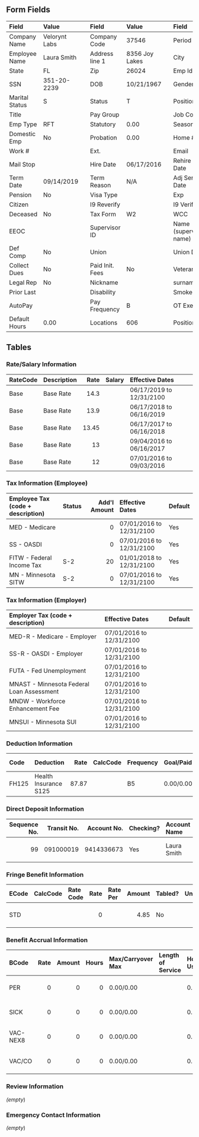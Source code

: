 ## Form Fields
| Field          | Value         |     | Field           | Value          |      | Field                  | Value                    |
|:---------------|:--------------|:----|:----------------|:---------------|:-----|:-----------------------|:-------------------------|
| Company Name   | Velorynt Labs |     | Company Code    | 37546          |      | Period                 | 12/17/2024 to 12/26/2024 |
| Employee Name  | Laura Smith   |     | Address line 1  | 8356 Joy Lakes |      | City                   | Debrabury                |
| State          | FL            |     | Zip             | 26024          |      | Emp Id                 | 5908                     |
| SSN            | 351-20-2239   |     | DOB             | 10/21/1967     |      | Gender                 | M                        |
| Marital Status | S             |     | Status          | T              |      | Position               |                          |
| Title          |               |     | Pay Group       |                |      | Job Code               |                          |
| Emp Type       | RFT           |     | Statutory       | 0.00           |      | Seasonal               | 0.00                     |
| Domestic Emp   | No            |     | Probation       | 0.00           |      | Home #                 | 942-0478935              |
| Work #         |               |     | Ext.            |                |      | Email                  | longvelezcarol@yahoo.com |
| Mail Stop      |               |     | Hire Date       | 06/17/2016     |      | Rehire Date            |                          |
| Term Date      | 09/14/2019    |     | Term Reason     | N/A            |      | Adj Sen Date           |                          |
| Pension        | No            |     | Visa Type       |                |      | Exp                    |                          |
| Citizen        |               |     | I9 Reverify     |                |      | I9 Verified            | Yes                      |
| Deceased       | No            |     | Tax Form        | W2             |      | WCC                    | 8810                     |
| EEOC           |               |     | Supervisor ID   |                |      | Name (supervisor name) |                          |
| Def Comp       | No            |     | Union           |                |      | Union Date             |                          |
| Collect Dues   | No            |     | Paid Init. Fees | No             |      | Veteran                |                          |
| Legal Rep      | No            |     | Nickname        |                |      | surname                |                          |
| Prior Last     |               |     | Disability      |                |      | Smoker                 | No                       |
| AutoPay        |               |     | Pay Frequency   | B              |      | OT Exempt              | No                       |
| Default Hours  | 0.00          |     | Locations       | 606            |      | Positions              | 700                      |

## Tables

### Rate/Salary Information
| RateCode   | Description   |   Rate | Salary   | Effective Dates          |
|:-----------|:--------------|-------:|:---------|:-------------------------|
| Base       | Base Rate     |  14.3  |          | 06/17/2019 to 12/31/2100 |
| Base       | Base Rate     |  13.9  |          | 06/17/2018 to 06/16/2019 |
| Base       | Base Rate     |  13.45 |          | 06/17/2017 to 06/16/2018 |
| Base       | Base Rate     |  13    |          | 09/04/2016 to 06/16/2017 |
| Base       | Base Rate     |  12    |          | 07/01/2016 to 09/03/2016 |

### Tax Information (Employee)
| Employee Tax (code + description)   | Status   |   Add'l Amount | Effective Dates          | Default   |
|:------------------------------------|:---------|---------------:|:-------------------------|:----------|
| MED - Medicare                      |          |              0 | 07/01/2016 to 12/31/2100 | Yes       |
| SS - OASDI                          |          |              0 | 07/01/2016 to 12/31/2100 | Yes       |
| FITW - Federal Income Tax           | S-2      |             20 | 01/01/2018 to 12/31/2100 | Yes       |
| MN - Minnesota SITW                 | S-2      |              0 | 07/01/2016 to 12/31/2100 | Yes       |

### Tax Information (Employer)
| Employer Tax (code + description)         | Effective Dates          | Default   |
|:------------------------------------------|:-------------------------|:----------|
| MED-R - Medicare - Employer               | 07/01/2016 to 12/31/2100 |           |
| SS-R - OASDI - Employer                   | 07/01/2016 to 12/31/2100 |           |
| FUTA - Fed Unemployment                   | 07/01/2016 to 12/31/2100 |           |
| MNAST - Minnesota Federal Loan Assessment | 07/01/2016 to 12/31/2100 |           |
| MNDW - Workforce Enhancement Fee          | 07/01/2016 to 12/31/2100 |           |
| MNSUI - Minnesota SUI                     | 07/01/2016 to 12/31/2100 |           |

### Deduction Information
| Code   | Deduction             |   Rate | CalcCode   | Frequency   | Goal/Paid   | Min/Max/Annual Max   |   Arrears | Agency   | Effective Dates          |
|:-------|:----------------------|-------:|:-----------|:------------|:------------|:---------------------|----------:|:---------|:-------------------------|
| FH125  | Health Insurance S125 |  87.87 |            | B5          | 0.00/0.00   | 0.00/0.00/0.00       |         0 |          | 09/01/2019 to 12/31/2100 |

### Direct Deposit Information
|   Sequence No. |   Transit No. |   Account No. | Checking?   | Account Name   | Amount Code   |   Amount | Prenote Date   | Effective Dates          | Exclude Special   |
|---------------:|--------------:|--------------:|:------------|:---------------|:--------------|---------:|:---------------|:-------------------------|:------------------|
|             99 |     091000019 |    9414336673 | Yes         | Laura Smith    | %             |      100 | 07/15/2016     | 07/15/2016 to 12/31/2100 | No                |

### Fringe Benefit Information
| ECode   | CalcCode   | Rate Code   |   Rate | Rate Per   |   Amount | Tabled?   |   Units | Frequency   | Goal/Paid/Goal Bal.   | Min/Max/Ann. Max   | Effective Dates          |
|:--------|:-----------|:------------|-------:|:-----------|---------:|:----------|--------:|:------------|:----------------------|:-------------------|:-------------------------|
| STD     |            |             |      0 |            |     4.85 | No        |       0 | B5          | 0.00/0.00/0.00        | 0.00/0.00/0.00     | 01/01/2018 to 12/31/2100 |

### Benefit Accrual Information
| BCode    |   Rate |   Amount |   Hours | Max/Carryover Max   | Length of Service   | Hours: Used/Avail/Total/Prob   | Dollars: Used/Avail/Total/Prob   | Effective Dates          |
|:---------|-------:|---------:|--------:|:--------------------|:--------------------|:-------------------------------|:---------------------------------|:-------------------------|
| PER      |      0 |        0 |       0 | 0.00/0.00           |                     | 0.00/0.00/0.00/0.00            | 0.00/0.00/0.00/0.00              | 09/01/2016 to 12/31/2100 |
| SICK     |      0 |        0 |       0 | 0.00/0.00           |                     | 0.00/0.00/0.00/0.00            | 0.00/0.00/0.00/0.00              | 09/01/2016 to 12/31/2100 |
| VAC-NEX8 |      0 |        0 |       0 | 0.00/0.00           |                     | 0.00/0.00/0.00/0.00            | 0.00/0.00/0.00/0.00              | 09/01/2016 to 12/31/2100 |
| VAC/CO   |      0 |        0 |       0 | 0.00/0.00           |                     | 0.00/0.00/0.00/0.00            | 0.00/0.00/0.00/0.00              | 01/01/2018 to 12/31/2100 |

### Review Information
_(empty_)

### Emergency Contact Information
_(empty_)